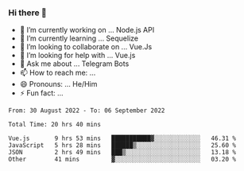 ### Hi there 👋

- 🔭 I’m currently working on ... Node.js API
- 🌱 I’m currently learning ... Sequelize
- 👯 I’m looking to collaborate on ... Vue.Js
- 🤔 I’m looking for help with ... Vue.js
- 💬 Ask me about ... Telegram Bots 
- 📫 How to reach me: ... 
- 😄 Pronouns: ... He/Him
- ⚡ Fun fact: ... 


<!--START_SECTION:waka-->

```text
From: 30 August 2022 - To: 06 September 2022

Total Time: 20 hrs 40 mins

Vue.js       9 hrs 53 mins   ███████████▓░░░░░░░░░░░░░   46.31 %
JavaScript   5 hrs 28 mins   ██████▒░░░░░░░░░░░░░░░░░░   25.60 %
JSON         2 hrs 49 mins   ███▒░░░░░░░░░░░░░░░░░░░░░   13.18 %
Other        41 mins         ▓░░░░░░░░░░░░░░░░░░░░░░░░   03.20 %
```

<!--END_SECTION:waka-->

<!--
**therealstein/therealstein** is a ✨ _special_ ✨ repository because its `README.md` (this file) appears on your GitHub profile.

Here are some ideas to get you started:

- 🔭 I’m currently working on ...
- 🌱 I’m currently learning ...
- 👯 I’m looking to collaborate on ...
- 🤔 I’m looking for help with ...
- 💬 Ask me about ...
- 📫 How to reach me: ...
- 😄 Pronouns: ...
- ⚡ Fun fact: ...
-->

